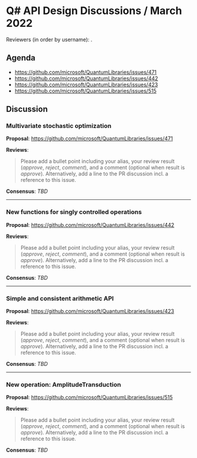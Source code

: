 # Q# API Design Discussions / March 2022

Reviewers (in order by username): .

## Agenda

- https://github.com/microsoft/QuantumLibraries/issues/471
- https://github.com/microsoft/QuantumLibraries/issues/442
- https://github.com/microsoft/QuantumLibraries/issues/423
- https://github.com/microsoft/QuantumLibraries/issues/515

## Discussion

### Multivariate stochastic optimization

**Proposal**: https://github.com/microsoft/QuantumLibraries/issues/471

**Reviews**:

> Please add a bullet point including your alias, your review result (*approve*, *reject*, *comment*), and a comment (optional when result is *approve*).  Alternatively, add a line to the PR discussion incl. a reference to this issue.

**Consensus**: *TBD*

---

### New functions for singly controlled operations

**Proposal**: https://github.com/microsoft/QuantumLibraries/issues/442

**Reviews**:

> Please add a bullet point including your alias, your review result (*approve*, *reject*, *comment*), and a comment (optional when result is *approve*).  Alternatively, add a line to the PR discussion incl. a reference to this issue.

**Consensus**: *TBD*

---

### Simple and consistent arithmetic API

**Proposal**: https://github.com/microsoft/QuantumLibraries/issues/423

**Reviews**:

> Please add a bullet point including your alias, your review result (*approve*, *reject*, *comment*), and a comment (optional when result is *approve*).  Alternatively, add a line to the PR discussion incl. a reference to this issue.

**Consensus**: *TBD*

---

### New operation: AmplitudeTransduction

**Proposal**: https://github.com/microsoft/QuantumLibraries/issues/515

**Reviews**:

> Please add a bullet point including your alias, your review result (*approve*, *reject*, *comment*), and a comment (optional when result is *approve*).  Alternatively, add a line to the PR discussion incl. a reference to this issue.

**Consensus**: *TBD*
